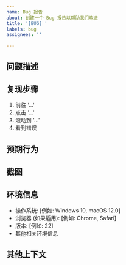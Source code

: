 ```yaml
---
name: Bug 报告
about: 创建一个 Bug 报告以帮助我们改进
title: '[BUG] '
labels: bug
assignees: ''

---
```


## 问题描述

<!-- 清晰简洁地描述这个 Bug 是什么 -->

## 复现步骤

<!-- 如何复现这个问题，请提供详细步骤 -->

1. 前往 '...'
2. 点击 '...'
3. 滚动到 '...'
4. 看到错误

## 预期行为

<!-- 清晰简洁地描述你期望发生的事情 -->

## 截图

<!-- 如果适用，添加截图以帮助解释你的问题 -->

## 环境信息

- 操作系统: [例如: Windows 10, macOS 12.0]
- 浏览器 (如果适用): [例如: Chrome, Safari]
- 版本: [例如: 22]
- 其他相关环境信息

## 其他上下文

<!-- 在此处添加有关问题的任何其他上下文 -->